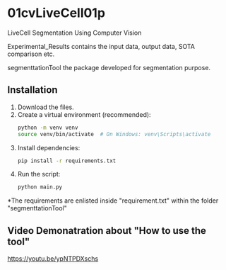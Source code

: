 # 01cvLiveCell01p
LiveCell Segmentation Using Computer Vision

Experimental_Results contains the input data, output data, SOTA comparison etc.

segmenttationTool the package developed for segmentation purpose.

## Installation
1. Download the files.
2. Create a virtual environment (recommended):
    ```bash
    python -m venv venv
    source venv/bin/activate  # On Windows: venv\Scripts\activate
    ```
3. Install dependencies:
    ```bash
    pip install -r requirements.txt
    ```
4. Run the script:
    ```bash
    python main.py
    ```
*The requirements are enlisted inside "requirement.txt" within the folder "segmenttationTool"

## Video Demonatration about "How to use the tool"
https://youtu.be/ypNTPDXschs


